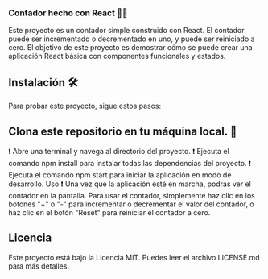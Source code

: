 ### Contador hecho con React 🔺🔻
Este proyecto es un contador simple construido con React. El contador puede ser incrementado o decrementado en uno, y puede ser reiniciado a cero. El objetivo de este proyecto es demostrar cómo se puede crear una aplicación React básica con componentes funcionales y estados.

## Instalación 🛠
Para probar este proyecto, sigue estos pasos:

## Clona este repositorio en tu máquina local. 📝
  ❗ Abre una terminal y navega al directorio del proyecto.
  ❗ Ejecuta el comando npm install para instalar todas las dependencias del proyecto.
  ❗ Ejecuta el comando npm start para iniciar la aplicación en modo de desarrollo.
  Uso
  ❗ Una vez que la aplicación esté en marcha, podrás ver el contador en la pantalla. Para usar el contador, simplemente haz clic en los botones "+" o "-" para 
  incrementar   o decrementar el valor del contador, o haz clic en el botón "Reset" para reiniciar el contador a cero.


## Licencia
Este proyecto está bajo la Licencia MIT. Puedes leer el archivo LICENSE.md para más detalles.

